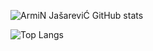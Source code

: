 ![ArmiN JašareviĆ GitHub stats](https://github-readme-stats.vercel.app/api?username=home-22&count_private=true&show_icons=true)

 ![Top Langs](https://github-readme-stats.vercel.app/api/top-langs/?username=home-22&layout=compact)





